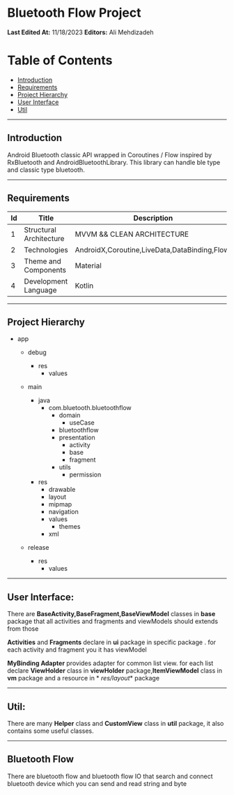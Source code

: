# Bluetooth Flow Project

**Last Edited At:** 11/18/2023
**Editors:** Ali Mehdizadeh

# Table of Contents

* [Introduction](#sec-introduction)
* [Requirements](#sec-requirements)
* [Project Hierarchy](#sec-projectHierarchy)
* [User Interface](#sec-ui)
* [Util](#sec-util)

___
<a id="sec-introduction"></a>

## Introduction

Android Bluetooth classic API wrapped in Coroutines / Flow inspired by RxBluetooth and
AndroidBluetoothLibrary.
This library can handle ble type and classic type bluetooth.

___
<a id="sec-requirements"></a>

## Requirements

|Id|Title|Description|
|--|-----|-----------|
|1 | Structural Architecture| MVVM && CLEAN ARCHITECTURE
|2 | Technologies | AndroidX,Coroutine,LiveData,DataBinding,Flow,
|3 | Theme and Components | Material
|4 | Development Language | Kotlin

___
<a id="sec-projectHierarchy"></a>

## Project Hierarchy

* app
    * debug
        * res
            * values
    * main
        * java
            * com.bluetooth.bluetoothflow
                * domain
                   * useCase
                * bluetoothflow
                * presentation
                    * activity
                    * base
                    * fragment
                * utils
                    * permission
        * res
            * drawable
            * layout
            * mipmap
            * navigation
            * values
                * themes
            * xml

    * release
        * res
            * values

___


<a id="sec-di"></a>


## User Interface:

There are **BaseActivity,BaseFragment,BaseViewModel** classes in **base** package that all
activities and fragments and viewModels should extends from those

**Activities** and **Fragments** declare in **ui** package in specific package . for each activity
and fragment you it has viewModel

**MyBinding Adapter** provides adapter for common list view. for each list declare **ViewHolder**
class in **viewHolder** package,**ItemViewModel** class in **vm** package and a resource in *
*res/layout** package

___
<a id="sec-util"></a>

## Util:

There are many **Helper** class and **CustomView** class in **util** package, it also contains some
useful classes.
___
<a id="sec-util"></a>
## Bluetooth Flow
There are bluetooth flow and bluetooth flow IO that search and connect bluetooth device which you can send and read string and byte


